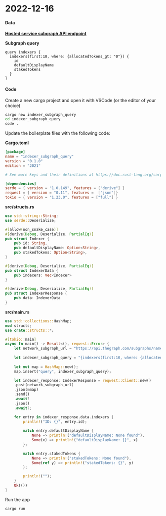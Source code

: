 # 2022-12-16
#### Data
**[Hosted service subgraph API endpoint](https://api.thegraph.com/subgraphs/name/graphprotocol/graph-network-mainnet)**

**Subgraph query**

``` gql
query indexers {
  indexers(first:10, where: {allocatedTokens_gt: "0"}) {
    id
    defaultDisplayName
    stakedTokens
  }
}
```

#### Code

Create a new cargo project and open it with VSCode (or the editor of your choice)
``` bash
cargo new indexer_subgraph_query
cd indexer_subgraph_query
code .
```

Update the boilerplate files with the following code:

**Cargo.toml**

``` toml
[package]
name = "indexer_subgraph_query"
version = "0.1.0"
edition = "2021"

# See more keys and their definitions at https://doc.rust-lang.org/cargo/reference/manifest.html

[dependencies]
serde = { version = "1.0.149", features = ["derive"] }
reqwest = { version = "0.11", features =  ["json"]}
tokio = { version = "1.23.0", features = ["full"] }
```

**src/structs.rs**

``` rust
use std::string::String;
use serde::Deserialize;

#[allow(non_snake_case)]
#[derive(Debug, Deserialize, PartialEq)]
pub struct Indexer {
    pub id: String,
    pub defaultDisplayName: Option<String>,
    pub stakedTokens: Option<String>,
}

#[derive(Debug, Deserialize, PartialEq)]
pub struct IndexerData {
    pub indexers: Vec<Indexer>
}

#[derive(Debug, Deserialize, PartialEq)]
pub struct IndexerResponse {
    pub data: IndexerData
}
```

**src/main.rs**

``` rust
use std::collections::HashMap;
mod structs;
use crate::structs::*;

#[tokio::main]
async fn main() -> Result<(), reqwest::Error> {
    let network_subgraph_url = "https://api.thegraph.com/subgraphs/name/graphprotocol/graph-network-mainnet";
    
    let indexer_subgraph_query = "{indexers(first:10, where: {allocatedTokens_gt: \"0\"}) {id defaultDisplayName stakedTokens}}";
    
    let mut map = HashMap::new();
    map.insert("query", indexer_subgraph_query);

    let indexer_response: IndexerResponse = reqwest::Client::new()
    .post(network_subgraph_url)
    .json(&map)
    .send()
    .await?
    .json()
    .await?;

    for entry in indexer_response.data.indexers {
        println!("ID: {}", entry.id);
        
        match entry.defaultDisplayName {
            None => println!("defaultDisplayName: None found"),
            Some(x) => println!("defaultDisplayName: {}", x)
        };

        match entry.stakedTokens {
            None => println!("stakedTokens: None found"),
            Some(ref y) => println!("stakedTokens: {}", y)
        };

        println!("");
    }
    Ok(())
}

```

Run the app

``` bash
cargo run
```
